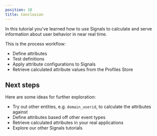 ```yaml
---
position: 10
title: Conclusion
---
```


In this tutorial you've learned how to use Signals to calculate and serve information about user behavior in near real time.

This is the process workflow:
* Define attributes
* Test definitions
* Apply attribute configurations to Signals
* Retrieve calculated attribute values from the Profiles Store

## Next steps

Here are some ideas for further exploration:
* Try out other entities, e.g. `domain_userid`, to calculate the attributes against
* Define attributes based off other event types
* Retrieve calculated attributes in your real applications
* Explore our other Signals tutorials
